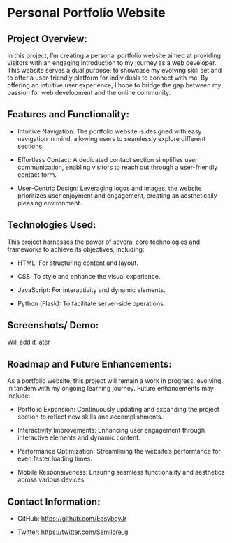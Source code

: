 # Personal Portfolio Website

## Project Overview:

In this project, I’m creating a personal portfolio website aimed at providing visitors with an engaging introduction to my journey as a web developer. This website serves a dual purpose: to showcase my evolving skill set and to offer a user-friendly platform for individuals to connect with me. By offering an intuitive user experience, I hope to bridge the gap between my passion for web development and the online community.

## Features and Functionality:

+ Intuitive Navigation: The portfolio website is designed with easy navigation in mind, allowing users to seamlessly explore different sections.
- Effortless Contact: A dedicated contact section simplifies user communication, enabling visitors to reach out through a user-friendly contact form.
* User-Centric Design: Leveraging logos and images, the website prioritizes user enjoyment and engagement, creating an aesthetically pleasing environment.

## Technologies Used:

This project harnesses the power of several core technologies and frameworks to achieve its objectives, including:
+ HTML: For structuring content and layout.
- CSS: To style and enhance the visual experience.
* JavaScript: For interactivity and dynamic elements.
+ Python (Flask): To facilitate server-side operations.

## Screenshots/ Demo:

Will add it later

## Roadmap and Future Enhancements:

As a portfolio website, this project will remain a work in progress, evolving in tandem with my ongoing learning journey. Future enhancements may include:

+ Portfolio Expansion: Continuously updating and expanding the project section to reflect new skills and accomplishments.
- Interactivity Improvements: Enhancing user engagement through interactive elements and dynamic content.
* Performance Optimization: Streamlining the website’s performance for even faster loading times.
+ Mobile Responsiveness: Ensuring seamless functionality and aesthetics across various devices.

## Contact Information:

+ GitHub: https://github.com/EasyboyJr
- Twitter: https://twitter.com/Semilore_g 